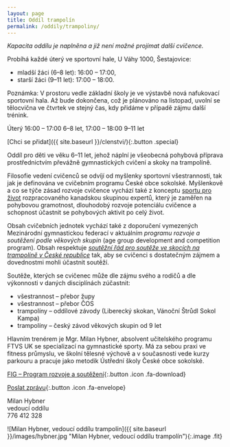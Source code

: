 ```yaml
---
layout: page
title: Oddíl trampolín
permalink: /oddily/trampoliny/
---
```


*Kapacita oddílu je naplněna a již není možné projímat další cvičence.*

Probíhá každé úterý ve sportovní hale, U Váhy 1000, Šestajovice:

* mladší žáci (6–8 let): 16:00 – 17:00,
* starší žáci (9–11 let): 17:00 – 18:00.

Poznámka: V prostoru vedle základní školy je ve výstavbě nová nafukovací sportovní hala. Až bude dokončena, což je plánováno na listopad, uvolní se tělocvična ve čtvrtek ve stejný čas, kdy přidáme v případě zájmu další trénink.

Úterý 16:00 – 17:00 6–8 let, 17:00 – 18:00 9–11 let

[Chci se přidat]({{ site.baseurl }}/clenstvi/){:.button .special}

Oddíl pro děti ve věku 6–11 let, jehož náplní je všeobecná pohybová příprava prostřednictvím převážně gymnastických cvičení a skoky na trampolíně.

Filosofie vedení cvičenců se odvíjí od myšlenky sportovní všestrannosti, tak jak je definována ve cvičebním programu České obce sokolské. Myšlenkově a co se týče zásad rozvoje cvičence vychází také z konceptu [sportu pro život](http://canadiansportforlife.ca/parents/ltad-path) rozpracovaného kanadskou skupinou expertů, který je zaměřen na pohybovou gramotnost, dlouhodobý rozvoje potenciálu cvičence a schopnost účastnit se pohybových aktivit po celý život.

Obsah cvičebních jednotek vychází také z doporučení vymezených Mezinárodní gymnastickou federací v aktuálním _programu rozvoje a soutěžení podle věkových skupin_ (age group development and competition program). Obsah respektuje [_soutěžní řád pro soutěže ve skocích na trampolíně v České republice_](http://trampoliny.cstv.cz/clanek.asp?id=304) tak, aby se cvičenci s dostatečným zájmem a dovednostmi mohli účastnit soutěží.

Soutěže, kterých se cvičenec může dle zájmu svého a rodičů a dle výkonnosti v daných disciplínách zúčastnit:

* všestrannost – přebor župy
* všestrannost – přebor ČOS
* trampolíny – oddílové závody (Liberecký skokan, Vánoční Štrůdl Sokol Kampa)
* trampolíny – český závod věkových skupin od 9 let

Hlavním trenérem je Mgr. Milan Hybner, absolvent učitelského programu FTVS UK se specializací na gymnastické sporty. Má za sebou praxi ve fitness průmyslu, ve školní tělesné výchově a v současnosti vede kurzy parkouru a pracuje jako metodik Ústřední školy České obce sokolské.

[FIG – Program rozvoje a soutěžení](http://www.fig-docs.com/website/agegroup/manuals/Agegroup-mag-manual-e.pdf){:.button .icon .fa-download}

[Poslat zprávu](#f){:.button .icon .fa-envelope}

Milan Hybner  
vedoucí oddílu  
776 412 328  


![Milan Hybner, vedoucí oddílu trampolín]({{ site.baseurl }}/images/hybner.jpg "Milan Hybner, vedoucí oddílu trampolín"){:.image .fit}